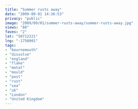 ```yaml
---
title: "Summer rusts away"
date: "2009-09-01 14:36:53"
privacy: "public"
image: "2009/09/01/summer-rusts-away/summer-rusts-away.jpg"
views: "88"
faves: "2"
lat: "50712221"
lng: "-1750001"
tags:
- "bournemouth"
- "dissolve"
- "england"
- "flake"
- "metal"
- "mould"
- "post"
- "rust"
- "sea"
- "uk"
- "London"
- "United Kingdom"
---
```

<a href="http://www.phillprice.com/2009/09/01/summer-rusts-away" rel="nofollow"></a>
